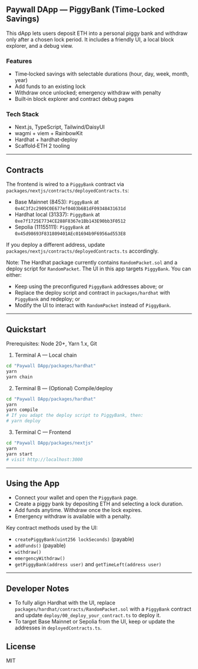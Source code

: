 ## Paywall DApp — PiggyBank (Time‑Locked Savings)

This dApp lets users deposit ETH into a personal piggy bank and withdraw only after a chosen lock period. It includes a friendly UI, a local block explorer, and a debug view.

### Features

- Time‑locked savings with selectable durations (hour, day, week, month, year)
- Add funds to an existing lock
- Withdraw once unlocked; emergency withdraw with penalty
- Built‑in block explorer and contract debug pages

### Tech Stack

- Next.js, TypeScript, Tailwind/DaisyUI
- wagmi + viem + RainbowKit
- Hardhat + hardhat‑deploy
- Scaffold‑ETH 2 tooling

---

## Contracts

The frontend is wired to a `PiggyBank` contract via `packages/nextjs/contracts/deployedContracts.ts`:

- Base Mainnet (8453): `PiggyBank` at `0x4C3f2c2909C0E677ef0403b6B1dF09348431631d`
- Hardhat local (31337): `PiggyBank` at `0xe7f1725E7734CE288F8367e1Bb143E90bb3F0512`
- Sepolia (11155111): `PiggyBank` at `0x45d98693F831809401AEc01694b9F6956ad553E8`

If you deploy a different address, update `packages/nextjs/contracts/deployedContracts.ts` accordingly.

Note: The Hardhat package currently contains `RandomPacket.sol` and a deploy script for `RandomPacket`. The UI in this app targets `PiggyBank`. You can either:

- Keep using the preconfigured `PiggyBank` addresses above; or
- Replace the deploy script and contract in `packages/hardhat` with `PiggyBank` and redeploy; or
- Modify the UI to interact with `RandomPacket` instead of `PiggyBank`.

---

## Quickstart

Prerequisites: Node 20+, Yarn 1.x, Git

1) Terminal A — Local chain

```bash
cd "Paywall DApp/packages/hardhat"
yarn
yarn chain
```

2) Terminal B — (Optional) Compile/deploy

```bash
cd "Paywall DApp/packages/hardhat"
yarn
yarn compile
# If you adapt the deploy script to PiggyBank, then:
# yarn deploy
```

3) Terminal C — Frontend

```bash
cd "Paywall DApp/packages/nextjs"
yarn
yarn start
# visit http://localhost:3000
```

---

## Using the App

- Connect your wallet and open the `PiggyBank` page.
- Create a piggy bank by depositing ETH and selecting a lock duration.
- Add funds anytime. Withdraw once the lock expires.
- Emergency withdraw is available with a penalty.

Key contract methods used by the UI:

- `createPiggyBank(uint256 lockSeconds)` (payable)
- `addFunds()` (payable)
- `withdraw()`
- `emergencyWithdraw()`
- `getPiggyBank(address user)` and `getTimeLeft(address user)`

---

## Developer Notes

- To fully align Hardhat with the UI, replace `packages/hardhat/contracts/RandomPacket.sol` with a `PiggyBank` contract and update `deploy/00_deploy_your_contract.ts` to deploy it.
- To target Base Mainnet or Sepolia from the UI, keep or update the addresses in `deployedContracts.ts`.

## License

MIT
